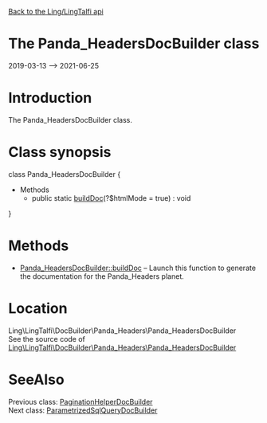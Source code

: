 [Back to the Ling/LingTalfi api](https://github.com/lingtalfi/LingTalfi/blob/master/doc/api/Ling/LingTalfi.md)



The Panda_HeadersDocBuilder class
================
2019-03-13 --> 2021-06-25






Introduction
============

The Panda_HeadersDocBuilder class.



Class synopsis
==============


class <span class="pl-k">Panda_HeadersDocBuilder</span>  {

- Methods
    - public static [buildDoc](https://github.com/lingtalfi/LingTalfi/blob/master/doc/api/Ling/LingTalfi/DocBuilder/Panda_Headers/Panda_HeadersDocBuilder/buildDoc.md)(?$htmlMode = true) : void

}






Methods
==============

- [Panda_HeadersDocBuilder::buildDoc](https://github.com/lingtalfi/LingTalfi/blob/master/doc/api/Ling/LingTalfi/DocBuilder/Panda_Headers/Panda_HeadersDocBuilder/buildDoc.md) &ndash; Launch this function to generate the documentation for the Panda_Headers planet.





Location
=============
Ling\LingTalfi\DocBuilder\Panda_Headers\Panda_HeadersDocBuilder<br>
See the source code of [Ling\LingTalfi\DocBuilder\Panda_Headers\Panda_HeadersDocBuilder](https://github.com/lingtalfi/LingTalfi/blob/master/DocBuilder/Panda_Headers/Panda_HeadersDocBuilder.php)



SeeAlso
==============
Previous class: [PaginationHelperDocBuilder](https://github.com/lingtalfi/LingTalfi/blob/master/doc/api/Ling/LingTalfi/DocBuilder/PaginationHelper/PaginationHelperDocBuilder.md)<br>Next class: [ParametrizedSqlQueryDocBuilder](https://github.com/lingtalfi/LingTalfi/blob/master/doc/api/Ling/LingTalfi/DocBuilder/ParametrizedSqlQuery/ParametrizedSqlQueryDocBuilder.md)<br>
